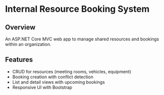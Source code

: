 # Internal Resource Booking System
## Overview
An ASP.NET Core MVC web app to manage shared resources and bookings within an organization.

## Features
- CRUD for resources (meeting rooms, vehicles, equipment)
- Booking creation with conflict detection
- List and detail views with upcoming bookings
- Responsive UI with Bootstrap

